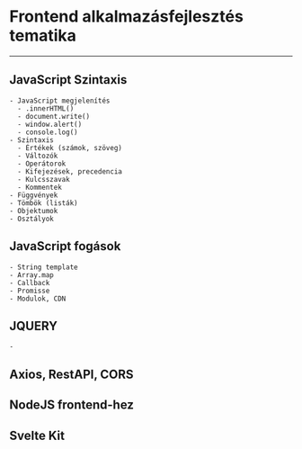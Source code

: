# Frontend alkalmazásfejlesztés tematika

---

## JavaScript Szintaxis

    - JavaScript megjelenítés
      - .innerHTML()
      - document.write()
      - window.alert()
      - console.log()
    - Szintaxis
      - Értékek (számok, szöveg)
      - Változók
      - Operátorok
      - Kifejezések, precedencia
      - Kulcsszavak
      - Kommentek
    - Függvények
    - Tömbök (listák)
    - Objektumok
    - Osztályok

## JavaScript fogások

    - String template
    - Array.map
    - Callback
    - Promisse
    - Modulok, CDN

## JQUERY

    -  

## Axios, RestAPI, CORS

## NodeJS frontend-hez

## Svelte Kit
